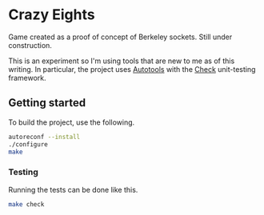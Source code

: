 # Crazy Eights

Game created as a proof of concept of Berkeley sockets. Still under construction.

This is an experiment so I'm using tools that are new to me as of this writing.
In particular, the project uses [Autotools](https://en.wikipedia.org/wiki/GNU_Build_System)
with the [Check](https://github.com/libcheck/check) unit-testing framework.

## Getting started

To build the project, use the following.

``` sh
autoreconf --install
./configure
make
```

### Testing

Running the tests can be done like this.

``` sh
make check
```